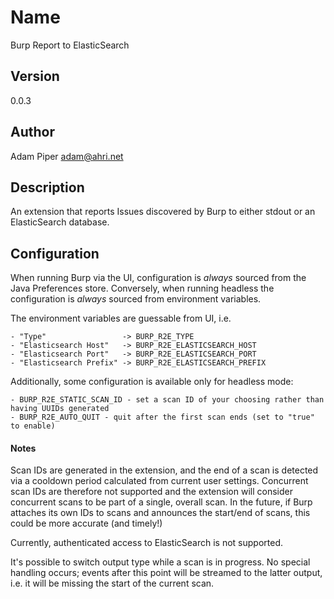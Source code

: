 # Name

Burp Report to ElasticSearch


## Version

0.0.3


## Author

Adam Piper <adam@ahri.net>


## Description

An extension that reports Issues discovered by Burp to either stdout or an ElasticSearch database.


## Configuration

When running Burp via the UI, configuration is _always_ sourced from the Java Preferences store. Conversely, when running
headless the configuration is _always_ sourced from environment variables.

The environment variables are guessable from UI, i.e.

    - "Type"                 -> BURP_R2E_TYPE
    - "Elasticsearch Host"   -> BURP_R2E_ELASTICSEARCH_HOST
    - "Elasticsearch Port"   -> BURP_R2E_ELASTICSEARCH_PORT
    - "Elasticsearch Prefix" -> BURP_R2E_ELASTICSEARCH_PREFIX

Additionally, some configuration is available only for headless mode:

    - BURP_R2E_STATIC_SCAN_ID - set a scan ID of your choosing rather than having UUIDs generated
    - BURP_R2E_AUTO_QUIT - quit after the first scan ends (set to "true" to enable)


#### Notes

Scan IDs are generated in the extension, and the end of a scan is detected via a cooldown period calculated from current
user settings. Concurrent scan IDs are therefore not supported and the extension will consider concurrent scans to be
part of a single, overall scan. In the future, if Burp attaches its own IDs to scans and announces the start/end of
scans, this could be more accurate (and timely!)

Currently, authenticated access to ElasticSearch is not supported.

It's possible to switch output type while a scan is in progress. No special handling occurs; events after this point
will be streamed to the latter output, i.e. it will be missing the start of the current scan.
